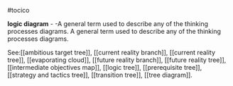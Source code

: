 #tocico

<b>logic diagram</b> - -A general term used to describe any of the thinking processes diagrams.  A general term used to describe any of the thinking processes diagrams.  



See:[[ambitious target tree]], [[current reality branch]], [[current reality tree]], [[evaporating cloud]], [[future reality branch]], [[future reality tree]], [[intermediate objectives map]], [[logic tree]], [[prerequisite tree]], [[strategy and tactics tree]], [[transition tree]], [[tree diagram]].
